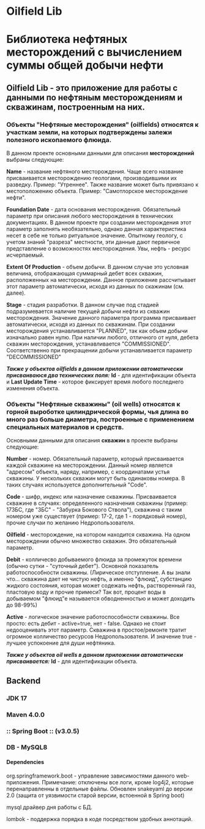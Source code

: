 # **Oilfield Lib**
# Библиотека нефтяных месторождений с вычислением суммы общей добычи нефти
## Oilfield Lib - это приложение для работы с данными по нефтяным месторождениям и скважинам, построенным на них.

### Объекты "Нефтяные месторождения" (oilfields) относятся к участкам земли, на которых подтверждены залежи полезного ископаемого флюида.

В данном проекте основными данными для описания **месторождений** выбраны следующие:

**Name** - название нефтяного месторождения. Чаще всего название присваивается месторождению геологами, производившими их разведку. Пример: "Утреннее".
Также название может быть привязано к местоположению объекта. Пример: "Самотлорское месторождение нефти".

**Foundation Date** - дата основания месторождения. Обязательный параметр при описания любого месторождения в технических документациях.
В данном проекте при создании месторождения этот параметр заполнять необязательно, однако данная характеристика несет в себе не только ритуальное значение.
Опытному геологу, с учетом знаний "разреза" местности, эти данные дают первичное представление о возможностях месторождения. Увы, нефть - ресурс исчерпаемый.

**Extent Of Production** - объем добычи. В данном случае это условная величина, отображающая суммарный дебет всех скважин, расположенных на месторождении.
Данное приложение рассчитывает этот параметр автоматически, исходя из данных по скажинам (см. далее).

**Stage** - стадия разработки. В данном случае под стадией подразумевается наличие текущей добычи нефти из скважин месторождения. 
Значение данного параметра программа присваивает автоматически, исходя из данных по скважинам. При создании месторождения устанавливается "PLANNED", так как
объем добычи изначально равен нулю. При наличии любого, отличного от нуля, дебета скважин месторождения, устанавливается "COMMISSIONED". 
Соответственно при прекращении добычи устанавливается параметр "DECOMMISSIONED"

***Также у объектов oilfields в данном приложении автоматически присваиваюся два технических поля:*** **Id** - для идентификации объекта и
**Last Update Time** - которое фиксирует время любого последнего изменения объекта.

### Объекты "Нефтяные скважины" (oil wells) относятся к горной выроботке цилиндрической формы, чья длина во много раз больше диаметра, построенные с применением специальных материалов и средств.

Основными данными для описания **скважин** в проекте выбраны следующие:

**Number** - номер. Обязательный параметр, который присваивается каждой скважине на месторождении. Данный номер является "адресом" объекта,
наряду, например, с координатами устья скважины. У нескольких скважин могут быть одинаковы номера. В таких случаях используется дополнительный "Code".

**Code** - шифр, индекс или назначение скважины. Присваивается скважине в случаях: определенного назначения
скважины (пример: 17ЗБС, где "ЗБС" - "Забурка Бокового Ствола"),
скважина с таким номером уже существует (пример: 17-2, где 1 - порядковый номер), прочие случаи по желанию Недропользователя.

**Oilfield** - месторождение, на котором находится скважина. На одном месторождении обычно множество скважин. Это обязательный параметр.

**Debit** - колличесво добываемого флюида за промежуток времени (обычно сутки - "суточный дебет"). Основной показатель работоспособности скважины.
(Лирическое отступление. А вы знали что... скважина дает не чистую нефть, а именно "флюид", субстанцию жидкого состояния, которая может содежать нефть,
растворенный газ, пластовую воду и прочие примеси? Так вот, процент воды в добываемом "флюид"е называется обводненностью и может доходить до 98-99%)

**Active** - логическое значение работоспособности скважины. Все просто: есть дебит - active=true, нет - false. Однако не стоит недооценивать этот параметр.
Скважина в простое/ремонте тратит огромное колличество ресурсов Недропользователя. И значение true - лучшее успокоение для души нефтяника.

***Также у объектов oil wells в данном приложении автоматически присваивается:*** **Id** - для идентификации объекта.

## Backend
### JDK 17
### Maven 4.0.0
### :: Spring Boot :: (v3.0.5)

### DB - MySQL8

#### Dependencies
org.springframework.boot - управление зависимостями данного web-приложения. Примечание: отключены все логи, кроме log4j2, которые перенаправленны в отдельные файлы.
Обновлен snakeyaml до версии 2.0 (защита от уязвимости старой версии, встоенной в Spring boot)

mysql драйвер дня работы с БД.

lombok - поддержка порядка в коде посредством удобных аннотаций.


